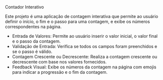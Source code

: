 Contador Interativo

Este projeto é uma aplicação de contagem interativa que permite ao usuário definir o início, o fim e o passo para uma contagem, e exibe os números correspondentes na página.
- Entrada de Valores: Permite ao usuário inserir o valor inicial, o valor final e o passo da contagem.
- Validação de Entrada: Verifica se todos os campos foram preenchidos e se o passo é válido.
- Contagem Crescente ou Decrescente: Realiza a contagem crescente ou decrescente com base nos valores fornecidos.
- Feedback Visual: Exibe os números da contagem na página com emojis para indicar a progressão e o fim da contagem.
